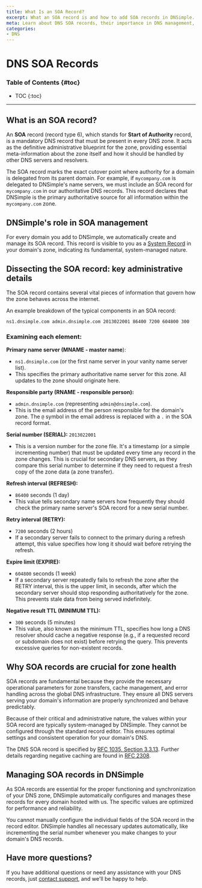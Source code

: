 ```yaml
---
title: What Is an SOA Record?
excerpt: What an SOA record is and how to add SOA records in DNSimple.
meta: Learn about DNS SOA records, their importance in DNS management, and how to easily add and configure them in DNSimple for optimal domain performance.
categories:
- DNS
---
```


# DNS SOA Records

### Table of Contents {#toc}

* TOC
{:toc}

---

## What is an SOA record?
An **SOA** record (record type 6), which stands for **Start of Authority** record, is a mandatory DNS record that must be present in every DNS zone. It acts as the definitive administrative blueprint for the zone, providing essential meta-information about the zone itself and how it should be handled by other DNS servers and resolvers.

The SOA record marks the exact cutover point where authority for a domain is delegated from its parent domain. For example, if `mycompany.com` is delegated to DNSimple's name servers, we must include an SOA record for `mycompany.com` in our authoritative DNS records. This record declares that DNSimple is the primary authoritative source for all information within the `mycompany.com` zone.

## DNSimple's role in SOA management
For every domain you add to DNSimple, we automatically create and manage its SOA record. This record is visible to you as a [System Record](/articles/system-records/) in your domain's zone, indicating its fundamental, system-managed nature.

## Dissecting the SOA record: key administrative details
The SOA record contains several vital pieces of information that govern how the zone behaves across the internet.

An example breakdown of the typical components in an SOA record:

```
ns1.dnsimple.com admin.dnsimple.com 2013022001 86400 7200 604800 300
```

### Examining each element:
**Primary name server (MNAME - master name**):
- `ns1.dnsimple.com` (or the first name server in your vanity name server list).
- This specifies the primary authoritative name server for this zone. All updates to the zone should originate here.

**Responsible party (RNAME - responsible person):**
- `admin.dnsimple.com` (representing `admin@dnsimple.com`).
- This is the email address of the person responsible for the domain's zone. The `@` symbol in the email address is replaced with a `.` in the SOA record format.

**Serial number (SERIAL):**
`2013022001`
- This is a version number for the zone file. It's a timestamp (or a simple incrementing number) that must be updated every time any record in the zone changes. This is crucial for secondary DNS servers, as they compare this serial number to determine if they need to request a fresh copy of the zone data (a zone transfer).

**Refresh interval (REFRESH):**
- `86400` seconds (1 day)
- This value tells secondary name servers how frequently they should check the primary name server's SOA record for a new serial number.

**Retry interval (RETRY):**
- `7200` seconds (2 hours)
- If a secondary server fails to connect to the primary during a refresh attempt, this value specifies how long it should wait before retrying the refresh.

**Expire limit (EXPIRE):**
- `604800` seconds (1 week)
- If a secondary server repeatedly fails to refresh the zone after the RETRY interval, this is the upper limit, in seconds, after which the secondary server should stop responding authoritatively for the zone. This prevents stale data from being served indefinitely.

**Negative result TTL (MINIMUM TTL):**
- `300` seconds (5 minutes)
- This value, also known as the minimum TTL, specifies how long a DNS resolver should cache a negative response (e.g., if a requested record or subdomain does not exist) before retrying the query. This prevents excessive queries for non-existent records.

## Why SOA records are crucial for zone health
SOA records are fundamental because they provide the necessary operational parameters for zone transfers, cache management, and error handling across the global DNS infrastructure. They ensure all DNS servers serving your domain's information are properly synchronized and behave predictably.

Because of their critical and administrative nature, the values within your SOA record are typically system-managed by DNSimple. They cannot be configured through the standard record editor. This ensures optimal settings and consistent operation for your domain's DNS.

The DNS SOA record is specified by [RFC 1035, Section 3.3.13](https://datatracker.ietf.org/doc/html/rfc1035%23section-3.3.13). Further details regarding negative caching are found in [RFC 2308](https://datatracker.ietf.org/doc/html/rfc2308).

## Managing SOA records in DNSimple
As SOA records are essential for the proper functioning and synchronization of your DNS zone, DNSimple automatically configures and manages these records for every domain hosted with us. The specific values are optimized for performance and reliability.

You cannot manually configure the individual fields of the SOA record in the record editor. DNSimple handles all necessary updates automatically, like incrementing the serial number whenever you make changes to your domain's DNS records.

## Have more questions?
If you have additional questions or need any assistance with your DNS records, just [contact support](https://dnsimple.com/feedback), and we'll be happy to help.

